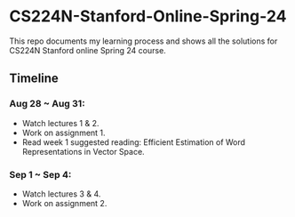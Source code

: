 # CS224N-Stanford-Online-Spring-24
This repo documents my learning process and shows all the solutions for CS224N Stanford online Spring 24 course. 
## Timeline
### Aug 28 ~ Aug 31: 
- Watch lectures 1 & 2.
- Work on assignment 1.
- Read week 1 suggested reading: Efficient Estimation of Word Representations in Vector Space.
### Sep 1 ~ Sep 4: 
- Watch lectures 3 & 4.
- Work on assignment 2.
